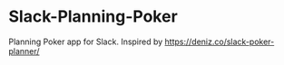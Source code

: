 # Slack-Planning-Poker
Planning Poker app for Slack.  Inspired by https://deniz.co/slack-poker-planner/
